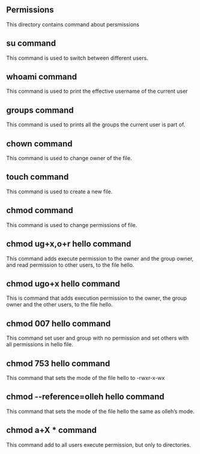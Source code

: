 ## Permissions
This directory contains command about persmissions
## su command
This command is used to switch between different users.
## whoami command
This command is used to print the effective username of the current user
## groups command
This command is used to prints all the groups the current user is part of.
## chown command
This command is used to change owner of the file.
## touch command
This command is used to create a new file.
## chmod command 
This command is used to change permissions of file.
## chmod ug+x,o+r hello command
This command adds execute permission to the owner and the group owner, and read permission to other users, to the file hello.
## chmod ugo+x hello command
This is command  that adds execution permission to the owner, the group owner and the other users, to the file hello.
## chmod 007 hello command
This command set user and group with no permission and set others with all permissions in hello file.
## chmod 753 hello command
This command that sets the mode of the file hello to -rwxr-x-wx
## chmod --reference=olleh hello command
This command that sets the mode of the file hello the same as olleh’s mode.
## chmod a+X * command
This command add to all users execute permission, but only to directories.
